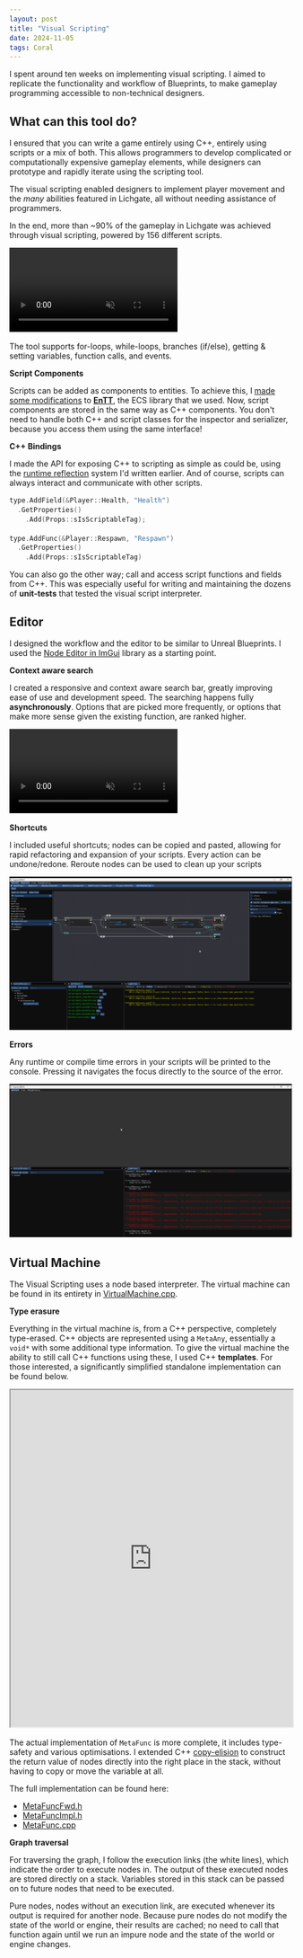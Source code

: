 ```yaml
---
layout: post
title: "Visual Scripting"
date: 2024-11-05
tags: Coral
---
```


I spent around ten weeks on implementing visual scripting. I aimed to replicate the functionality and workflow of Blueprints, to make gameplay programming accessible to non-technical designers. 

## What can this tool do?

I ensured that you can write a game entirely using C++, entirely using scripts or a mix of both. This allows programmers to develop complicated or computationally expensive gameplay elements, while designers can prototype and rapidly iterate using the scripting tool. 

The visual scripting enabled designers to implement player movement and the *many* abilities featured in Lichgate, all without needing assistance of programmers. 

In the end, more than ~90% of the gameplay in Lichgate was achieved through visual scripting, powered by 156 different scripts. 

<div class="video-as-gif-container">
  <video autoplay loop muted playsinline>
    <source src="/img/projects/y2/coral/DifferentScripts.mp4" type="video/mp4">
  </video>
</div>

The tool supports for-loops, while-loops, branches (if/else), getting & setting variables, function calls, and events.

**Script Components**

Scripts can be added as components to entities. To achieve this, I [made some modifications](https://github.com/GuusKemperman/CoralEngine/blob/39a86d7ff667518a458fa276a4fa1fa8066d8de5/Source/World/Registry.cpp#L25) to **[EnTT](https://github.com/skypjack/entt)**, the ECS library that we used. Now, script components are stored in the same way as C++ components. You don't need to handle both C++ and script classes for the inspector and serializer, because you access them using the same interface!

**C++ Bindings**

I made the API for exposing C++ to scripting as simple as could be, using the [runtime reflection](/blog/runtime-reflection) system I'd written earlier. And of course, scripts can always interact and communicate with other scripts.

```cpp
type.AddField(&Player::Health, "Health")
  .GetProperties()
    .Add(Props::sIsScriptableTag);

type.AddFunc(&Player::Respawn, "Respawn")
  .GetProperties()
    .Add(Props::sIsScriptableTag)
```

You can also go the other way; call and access script functions and fields from C++. This was especially useful for writing and maintaining the dozens of **unit-tests** that tested the visual script interpreter. 

## Editor

I designed the workflow and the editor to be similar to Unreal Blueprints. I used the [Node Editor in ImGui](https://github.com/thedmd/imgui-node-editor) library as a starting point.

**Context aware search**

I created a responsive and context aware search bar, greatly improving ease of use and development speed. The searching happens fully **asynchronously**. Options that are picked more frequently, or options that make more sense given the existing function, are ranked higher. 

<div class="video-as-gif-container">
  <video autoplay loop muted playsinline>
    <source src="/img/projects/y2/coral/ScriptEditor.mp4" type="video/mp4">
  </video>
</div>

**Shortcuts**

I included useful shortcuts; nodes can be copied and pasted, allowing for rapid refactoring and expansion of your scripts. Every action can be undone/redone. Reroute nodes can be used to clean up your scripts

![](/img/projects/y2/coral/W6_CopyCutPasteDuplicateUndo.gif)

**Errors**

Any runtime or compile time errors in your scripts will be printed to the console. Pressing it navigates the focus directly to the source of the error.

![](/img/projects/y2/coral/W5_LogMessageTakesYouToError.gif)

## Virtual Machine

The Visual Scripting uses a node based interpreter. The virtual machine can be found in its entirety in [VirtualMachine.cpp](https://github.com/GuusKemperman/CoralEngine/blob/main-lite/Source/Core/VirtualMachine.cpp).

**Type erasure**

Everything in the virtual machine is, from a C++ perspective, completely type-erased. C++ objects are represented using a ```MetaAny```, essentially a ```void*``` with some additional type information. To give the virtual machine the ability to still call C++ functions using these, I used C++ **templates**. For those interested, a significantly simplified standalone implementation can be found below.

<iframe width="100%" height="600px" src="https://godbolt.org/e#z:OYLghAFBqd5QCxAYwPYBMCmBRdBLAF1QCcAaPECAMzwBtMA7AQwFtMQByARg9KtQYEAysib0QXACx8BBAKoBnTAAUAHpwAMvAFYTStJg1DIApACYAQuYukl9ZATwDKjdAGFUtAK4sGISQBspK4AMngMmAByPgBGmMQgAKxmpAAOqAqETgwe3r7%2BQemZjgJhEdEscQnJtpj2JQxCBEzEBLk%2BfoG19dlNLQRlUbHxSSkKza3t%2BV3j/YMVVaMAlLaoXsTI7BzmAMypxEzALEwA1AKbJhoAgrvhyN5YJyY7blReDA7ZYs/YlzdmOzuD0wTxehgAnj8/rcPsDQW4AG6YBwkKHXP73JgKBQnK4xcYHBwAMXepnRAHYrOiNABOAiYFipAz055uAjg1KMVgggAqpBOmQAXpgAPoEE4ASTRN1ps0cyBOPJOcgYqSYyAA1kJwsB6BA0AxxgKCOgQCAkSjiKzxqaQBCoWYAicWsAFEtobSTJSPTTLjSDUabWb7Y7nQxwaCACLO4iukyJCxSxKR55UmW%2B2nETAEdYMY22iEi0TjVk8n4QCHunZpv1elPU9P0xnMkGs9mc5hsE4AJWz/PbXLYADoR7jYwp%2BULRQQR0PJQx8JsFNK/XK8Aqg3bw/OEagNZgJc39QJAyazW8Pg1Wb2CBAruPZ1XfqGL58BDzUBKGLv96QfX6A3FTcLSIK0Xk3e0dmfJ0XQnf9ZTPEBwiwVQRSUABHLxGAuF4v0XTAFFnH53WpX1vVIv0sxzYg81fBoPy/H9MAgFU1U1bUjHoVl71dfk8PXAjy1gpZH1Tf9yXrGUrlSLwYlodcQB9JsmSYFkXgHTsQRvfsOUHTBZzHOMoJ9PECXVAgSQ%2BCBNzo7Jr2zO8HxHJ8TlfJYTkUijaXCJjiAgeCM19BNX3jSNj0NIDEJA1FwMQyDoJjV13IAWh%2BfNg3DALa3I9Na09BDbWOfcRWQzBUIwrCPkwa08GFVAqFnRykrSirsOq70JLErzAso7Ncx3PcDyPV9%2BVgydMEwtqqxrfKeokkjcpy7LJJ9CDt1QTkDlAiAlnC09bWisC3DWyFjNDYSTkA8SZsCqj%2Bp8wa/OErrFpW659jwBFVPYVbENsgRrTi8M9sig7kVAwGC0ys6Ahch79ytDqU2raFOpRhtwiAnwIEx51%2BSoWhUFUk4YgWr00xOSmTjumjnSeSwSZeusPSuXHjnCHbUYpqmbNJBoTgHdARRCyl6YCBQfCeNHucp0yCEJCzSWdfF5fM4XSXJgXdKF18peRmX0q3CMswl2hxWeaMmBVhX1aszWTs1rgND1ycgchUXEiHDQqD1utpr%2BKnqb62mTqLLECFZTHyxNrwzf9ilIw4FZaE4RJeD8DgtFIVBODcaxrAFNYNlbAEeFIAhNCTlYNVGIdySdgJAgCHYAi4AAORJEn0ThJHTyvs84XgFBADRy8rlY4FgJAyuRLxQPIShYOUQw6iEBBUAAdwzsu0EZOhVOyZeIloNfN4zrPd9SOgRgRZBUlSEUES4GkRRbcYRVURvSEv6/iEiblB7f1QHvegxAADyc9T5b37jPZAPFh4cF4LApo%2BAM68H4IIEQYh2BSBkIIRQKh1CZx0HoAwRgUD50sPoPA%2BJ4AQE0iARgBACCkCRAkeW7wNRLBWBtBoCCAD0QZTCWGsG/AgvBUBsOIHgLAw9IArGIO8RwbAPyeDkTtVY6xNh6BtOEI%2Bq917QO4LwDeBxUicB4MnVOfdiEDw4NgVQs9QInE/pIE4LAFC3xOE/GkQ4xEnAgHnERVCTi4EICQemOwuBLF4BXYh3DSAIEwEwLACQNE10kOSIcZg240h2IkHYLcdhtykF3FOHBe6kHPhIwBw9R5xK0Ak8pZgbFZxzogse8SVhsMyM4SQQA"></iframe>

The actual implementation of ```MetaFunc``` is more complete, it includes type-safety and various optimisations. I extended C++ [copy-elision](https://en.cppreference.com/w/cpp/language/copy_elision) to construct the return value of nodes directly into the right place in the stack, without having to copy or move the variable at all. 

The full implementation can be found here:
- [MetaFuncFwd.h](https://github.com/GuusKemperman/CoralEngine/blob/main-lite/Include/Meta/Fwd/MetaFuncFwd.h)
- [MetaFuncImpl.h](https://github.com/GuusKemperman/CoralEngine/blob/main-lite/Include/Meta/Impl/MetaFuncImpl.h)
- [MetaFunc.cpp](https://github.com/GuusKemperman/CoralEngine/blob/main-lite/Source/Meta/MetaFunc.cpp)

**Graph traversal**

For traversing the graph, I follow the execution links (the white lines), which indicate the order to execute nodes in. The output of these executed nodes are stored directly on a stack. Variables stored in this stack can be passed on to future nodes that need to be executed. 

Pure nodes, nodes without an execution link, are executed whenever its output is required for another node. Because pure nodes do not modify the state of the world or engine, their results are cached; no need to call that function again until we run an impure node and the state of the world or engine changes.